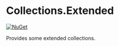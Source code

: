 # Collections.Extended

[![NuGet](https://img.shields.io/nuget/v/Asjc.Collections.Extended)](https://www.nuget.org/packages/Asjc.Collections.Extended/)

Provides some extended collections.
